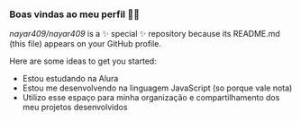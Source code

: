 ### Boas vindas ao meu perfil 💙💙


*nayar409/nayar409* is a ✨ special ✨ repository because its README.md (this file) appears on your GitHub profile.

Here are some ideas to get you started:

- Estou estudando na Alura 
- Estou me desenvolvendo na linguagem JavaScript (so porque vale nota)
-  Utilizo esse espaço para minha organização e compartilhamento dos meu projetos desenvolvidos
